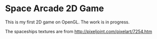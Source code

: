 # Space Arcade 2D Game
This is my first 2D game on OpenGL.
The work is in progress.

The spaceships textures are from http://pixeljoint.com/pixelart/7254.htm